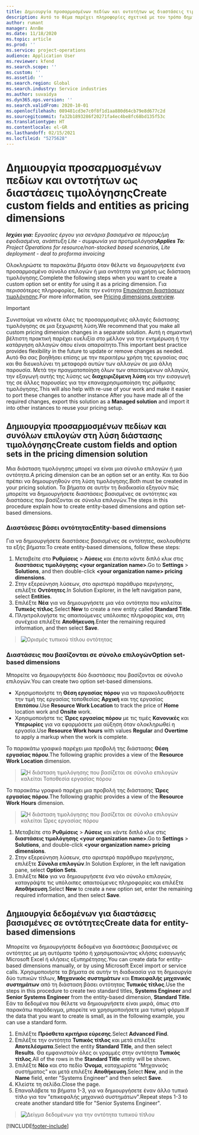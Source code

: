 ```yaml
---
title: Δημιουργία προσαρμοσμένων πεδίων και οντοτήτων ως διαστάσεις τιμολόγησης
description: Αυτό το θέμα παρέχει πληροφορίες σχετικά με τον τρόπο δημιουργίας προσαρμοσμένων συνόλων επιλογών ή οντοτήτων.
author: rumant
manager: AnnBe
ms.date: 11/18/2020
ms.topic: article
ms.prod: ''
ms.service: project-operations
audience: Application User
ms.reviewer: kfend
ms.search.scope: ''
ms.custom: ''
ms.assetid: ''
ms.search.region: Global
ms.search.industry: Service industries
ms.author: suvaidya
ms.dyn365.ops.version: ''
ms.search.validFrom: 2020-10-01
ms.openlocfilehash: 089481cd3e7c0f8f1d1aa880d64cb79e8d677c2d
ms.sourcegitcommit: fa32b1893286f20271fa4ec4be8fc68bd135f53c
ms.translationtype: HT
ms.contentlocale: el-GR
ms.lasthandoff: 02/15/2021
ms.locfileid: "5275628"
---
```

# <a name="create-custom-fields-and-entities-as-pricing-dimensions"></a><span data-ttu-id="10367-103">Δημιουργία προσαρμοσμένων πεδίων και οντοτήτων ως διαστάσεις τιμολόγησης</span><span class="sxs-lookup"><span data-stu-id="10367-103">Create custom fields and entities as pricing dimensions</span></span>

<span data-ttu-id="10367-104">_**Ισχύει για:** Εργασίες έργου για σενάρια βασισμένα σε πόρους/μη εφοδιασμένα, ανάπτυξη Lite - συμφωνία για προτιμολόγηση_</span><span class="sxs-lookup"><span data-stu-id="10367-104">_**Applies To:** Project Operations for resource/non-stocked based scenarios, Lite deployment - deal to proforma invoicing_</span></span>

<span data-ttu-id="10367-105">Ολοκληρώστε τα παρακάτω βήματα όταν θέλετε να δημιουργήσετε ένα προσαρμοσμένο σύνολο επιλογών ή μια οντότητα για χρήση ως διάσταση τιμολόγησης.</span><span class="sxs-lookup"><span data-stu-id="10367-105">Complete the following steps when you want to create a custom option set or entity for using it as a pricing dimension.</span></span> <span data-ttu-id="10367-106">Για περισσότερες πληροφορίες, δείτε την ενότητα [Επισκόπηση διαστάσεων τιμολόγησης](pricing-dimensions-overview.md).</span><span class="sxs-lookup"><span data-stu-id="10367-106">For more information, see [Pricing dimensions overview](pricing-dimensions-overview.md).</span></span>  

> [!IMPORTANT]
> <span data-ttu-id="10367-107">Συνιστούμε να κάνετε όλες τις προσαρμοσμένες αλλαγές διάστασης τιμολόγησης σε μια ξεχωριστή λύση.</span><span class="sxs-lookup"><span data-stu-id="10367-107">We recommend that you make all custom pricing dimension changes in a separate solution.</span></span> <span data-ttu-id="10367-108">Αυτή η σημαντική βέλτιστη πρακτική παρέχει ευελιξία στο μέλλον για την ενημέρωση ή την κατάργηση αλλαγών όπου είναι απαραίτητο.</span><span class="sxs-lookup"><span data-stu-id="10367-108">This important best practice provides flexibility in the future to update or remove changes as needed.</span></span> <span data-ttu-id="10367-109">Αυτό θα σας βοηθήσει επίσης με την περαιτέρω χρήση της εργασίας σας και θα διευκολύνει τη μεταφορά αυτών των αλλαγών σε μια άλλη παρουσία. Μετά την πραγματοποίηση όλων των απαιτούμενων αλλαγών, την εξαγωγή αυτής της λύσης ως **διαχειριζόμενη λύση** και την εισαγωγή της σε άλλες παρουσίες για την επαναχρησιμοποίηση της ρύθμισης τιμολόγησης.</span><span class="sxs-lookup"><span data-stu-id="10367-109">This will also help with re-use of your work and make it easier to port these changes to another instance After you have made all of the required changes, export this solution as a **Managed solution** and import it into other instances to reuse your pricing setup.</span></span>

  
## <a name="create-custom-fields-and-option-sets-in-the-pricing-dimension-solution"></a><span data-ttu-id="10367-110">Δημιουργία προσαρμοσμένων πεδίων και συνόλων επιλογών στη λύση διάστασης τιμολόγησης</span><span class="sxs-lookup"><span data-stu-id="10367-110">Create custom fields and option sets in the pricing dimension solution</span></span>

<span data-ttu-id="10367-111">Μια διάσταση τιμολόγησης μπορεί να είναι μια σύνολο επιλογών ή μια οντότητα.</span><span class="sxs-lookup"><span data-stu-id="10367-111">A pricing dimension can be an option set or an entity.</span></span> <span data-ttu-id="10367-112">Και τα δύο πρέπει να δημιουργηθούν στη λύση τιμολόγησης.</span><span class="sxs-lookup"><span data-stu-id="10367-112">Both must be created in your pricing solution.</span></span> <span data-ttu-id="10367-113">Τα βήματα σε αυτήν τη διαδικασία εξηγούν πώς μπορείτε να δημιουργήσετε διαστάσεις βασισμένες σε οντότητες και διαστάσεις που βασίζονται σε σύνολα επιλογών.</span><span class="sxs-lookup"><span data-stu-id="10367-113">The steps in this procedure explain how to create entity-based dimensions and option set-based dimensions.</span></span>

### <a name="entity-based-dimensions"></a><span data-ttu-id="10367-114">Διαστάσεις βάσει οντότητας</span><span class="sxs-lookup"><span data-stu-id="10367-114">Entity-based dimensions</span></span>
<span data-ttu-id="10367-115">Για να δημιουργήσετε διαστάσεις βασισμένες σε οντότητες, ακολουθήστε τα εξής βήματα:</span><span class="sxs-lookup"><span data-stu-id="10367-115">To create entity-based dimensions, follow these steps:</span></span>

1. <span data-ttu-id="10367-116">Μεταβείτε στο **Ρυθμίσεις** > **Λύσεις** και έπειτα κάντε διπλό κλικ στις **διαστάσεις τιμολόγησης \<your organization name>**.</span><span class="sxs-lookup"><span data-stu-id="10367-116">Go to **Settings** > **Solutions**, and then double-click **\<your organization name> pricing dimensions**.</span></span>
2. <span data-ttu-id="10367-117">Στην εξερεύνηση λύσεων, στο αριστερό παράθυρο περιήγησης, επιλέξτε **Οντότητες**.</span><span class="sxs-lookup"><span data-stu-id="10367-117">In Solution Explorer, in the left navigation pane, select **Entities**.</span></span>
3. <span data-ttu-id="10367-118">Επιλέξτε **Νέα** για να δημιουργήσετε μια νέα οντότητα που καλείται **Τυπικός τίτλος**.</span><span class="sxs-lookup"><span data-stu-id="10367-118">Select **New** to create a new entity called **Standard Title**.</span></span> 
4. <span data-ttu-id="10367-119">Πληκτρολογήστε τις απαιτούμενες υπόλοιπες πληροφορίες και, στη συνέχεια επιλέξτε **Αποθήκευση**.</span><span class="sxs-lookup"><span data-stu-id="10367-119">Enter the remaining required information, and then select **Save**.</span></span>

> ![Ορισμός τυπικού τίτλου οντότητας](media/Standard-Title-entity-definition.png)

### <a name="option-set-based-dimensions"></a><span data-ttu-id="10367-121">Διαστάσεις που βασίζονται σε σύνολο επιλογών</span><span class="sxs-lookup"><span data-stu-id="10367-121">Option set-based dimensions</span></span> 
<span data-ttu-id="10367-122">Μπορείτε να δημιουργήσετε δύο διαστάσεις που βασίζονται σε σύνολο επιλογών.</span><span class="sxs-lookup"><span data-stu-id="10367-122">You can create two option set-based dimensions.</span></span> 

- <span data-ttu-id="10367-123">Χρησιμοποιήστε τη **Θέση εργασίας πόρου** για να παρακολουθήσετε την τιμή της εργασίας τοποθεσίας **Αρχική** και της εργασίας **Επιτόπου**.</span><span class="sxs-lookup"><span data-stu-id="10367-123">Use **Resource Work Location** to track the price of **Home** location work and **Onsite** work.</span></span> 
- <span data-ttu-id="10367-124">Χρησιμοποιήστε τις **Ώρες εργασίας πόρου** με τις τιμές **Κανονικές** και **Υπερωρίες** για να εφαρμόσετε μια αύξηση όταν ολοκληρωθεί η εργασία.</span><span class="sxs-lookup"><span data-stu-id="10367-124">Use **Resource Work hours** with values **Regular** and **Overtime** to apply a markup when the work is complete.</span></span>

<span data-ttu-id="10367-125">Το παρακάτω γραφικό παρέχει μια προβολή της διάστασης **Θέση εργασίας πόρου**.</span><span class="sxs-lookup"><span data-stu-id="10367-125">The following graphic provides a view of the **Resource Work Location** dimension.</span></span> 

> ![Η διάσταση τιμολόγησης που βασίζεται σε σύνολο επιλογών καλείται Τοποθεσία εργασίας πόρου](media/Option-set-PD-called-Resource-Work-Location.png)

<span data-ttu-id="10367-127">Το παρακάτω γραφικό παρέχει μια προβολή της διάστασης **Ώρες εργασίας πόρου**.</span><span class="sxs-lookup"><span data-stu-id="10367-127">The following graphic provides a view of the **Resource Work Hours** dimension.</span></span> 

> ![Η διάσταση τιμολόγησης που βασίζεται σε σύνολο επιλογών καλείται Ώρες εργασίας πόρου](media/Option-set-PD-called-Resource-Work-Hours.png)

1. <span data-ttu-id="10367-129">Μεταβείτε στο **Ρυθμίσεις** > **Λύσεις** και κάντε διπλό κλικ στις **διαστάσεις τιμολόγησης \<your organization name>**.</span><span class="sxs-lookup"><span data-stu-id="10367-129">Go to **Settings** > **Solutions**, and double-click  **\<your organization name> pricing dimensions**.</span></span> 
2. <span data-ttu-id="10367-130">Στην εξερεύνηση λύσεων, στο αριστερό παράθυρο περιήγησης, επιλέξτε **Σύνολα επιλογών**.</span><span class="sxs-lookup"><span data-stu-id="10367-130">In Solution Explorer, in the left navigation pane, select  **Option Sets**.</span></span> 
3. <span data-ttu-id="10367-131">Επιλέξτε **Νέο** για να δημιουργήσετε ένα νέο σύνολο επιλογών, καταγράψτε τις υπόλοιπες απαιτούμενες πληροφορίες και επιλέξτε **Αποθήκευση**.</span><span class="sxs-lookup"><span data-stu-id="10367-131">Select **New** to create a new option set, enter the remaining required information, and then select **Save**.</span></span>

## <a name="create-data-for-entity-based-dimensions"></a><span data-ttu-id="10367-132">Δημιουργία δεδομένων για διαστάσεις βασισμένες σε οντότητες</span><span class="sxs-lookup"><span data-stu-id="10367-132">Create data for entity-based dimensions</span></span>

<span data-ttu-id="10367-133">Μπορείτε να δημιουργήσετε δεδομένα για διαστάσεις βασισμένες σε οντότητες με μη αυτόματο τρόπο ή χρησιμοποιώντας κλήσης εισαγωγής Microsoft Excel ή κλήσεις εξυπηρέτησης.</span><span class="sxs-lookup"><span data-stu-id="10367-133">You can create data for entity-based dimensions manually, or by using Microsoft Excel import or service calls.</span></span> <span data-ttu-id="10367-134">Χρησιμοποιήστε τα βήματα σε αυτήν τη διαδικασία για τη δημιουργία δύο τυπικών τίτλων, **Μηχανικός συστημάτων** και **Επικεφαλής μηχανικός συστημάτων** από τη διάσταση βάσει οντότητας **Τυπικός τίτλος**.</span><span class="sxs-lookup"><span data-stu-id="10367-134">Use the steps in this procedure to create two standard titles, **Systems Engineer** and **Senior Systems Engineer** from the entity-based dimension, **Standard Title**.</span></span> <span data-ttu-id="10367-135">Εάν τα δεδομένα που θέλετε να δημιουργήσετε είναι μικρά, όπως στο παρακάτω παράδειγμα, μπορείτε να χρησιμοποιήσετε μια τυπική φόρμα.</span><span class="sxs-lookup"><span data-stu-id="10367-135">If the data that you want to create is small, as in the following example, you can use a standard form.</span></span>

1. <span data-ttu-id="10367-136">Επιλέξτε **Πρόσθετα κριτήρια εύρεσης**.</span><span class="sxs-lookup"><span data-stu-id="10367-136">Select **Advanced Find**.</span></span>
2. <span data-ttu-id="10367-137">Επιλέξτε την οντότητα **Τυπικός τίτλος** και μετά επιλέξτε **Αποτελέσματα**.</span><span class="sxs-lookup"><span data-stu-id="10367-137">Select the entity **Standard Title**, and then select **Results**.</span></span> <span data-ttu-id="10367-138">Θα εμφανιστούν όλες οι γραμμές στην οντότητα **Τυπικός τίτλος**.</span><span class="sxs-lookup"><span data-stu-id="10367-138">All of the rows in the **Standard Title** entity will be shown.</span></span>
3. <span data-ttu-id="10367-139">Επιλέξτε **Νέο** και στο πεδίο **Όνομα**, καταχωρίστε "Μηχανικός συστήματος" και μετά επιλέξτε **Αποθήκευση**.</span><span class="sxs-lookup"><span data-stu-id="10367-139">Select **New**, and in the **Name** field, enter "Systems Engineer" and then select **Save**.</span></span>
4. <span data-ttu-id="10367-140">Κλείστε τη σελίδα.</span><span class="sxs-lookup"><span data-stu-id="10367-140">Close the page.</span></span> 
5. <span data-ttu-id="10367-141">Επαναλάβετε τα βήματα 1-3, για να δημιουργήσετε έναν άλλο τυπικό τίτλο για τον "επικεφαλής μηχανικό συστημάτων".</span><span class="sxs-lookup"><span data-stu-id="10367-141">Repeat steps 1-3 to create another standard title for "Senior Systems Engineer".</span></span>

> ![Δείγμα δεδομένων για την οντότητα τυπικού τίτλου](media/ST-data.png)


[!INCLUDE[footer-include](../includes/footer-banner.md)]
